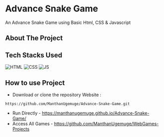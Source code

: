 # Advance Snake Game

An Advance Snake Game using Basic Html, CSS & Javascript

## About The Project


## Tech Stacks Used


![HTML](https://img.shields.io/badge/html5%20-%23E34F26.svg?&style=for-the-badge&logo=html5&logoColor=white)
![CSS](https://img.shields.io/badge/css3%20-%231572B6.svg?&style=for-the-badge&logo=css3&logoColor=white)
![JS](https://img.shields.io/badge/javascript%20-%23323330.svg?&style=for-the-badge&logo=javascript&logoColor=%23F7DF1E)

## How to use Project


- Download or clone the repository Website : 

```
https://github.com/ManthanUgemuge/Advance-Snake-Game.git

```
- Run Directly - https://manthanugemuge.github.io/Advance-Snake-Game/
- Access All Games - https://github.com/ManthanUgemuge/WebGames-Projects
